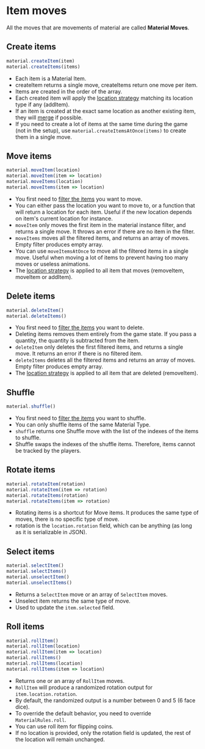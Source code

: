 # Item moves

All the moves that are movements of material are called **Material Moves**.

## Create items

```typescript
material.createItem(item)
material.createItems(items)
```

- Each item is a Material Item.
- createItem returns a single move, createItems return one move per item.
- Items are created in the order of the array.
- Each created item will apply the [location strategy](features/location-strategies.md) matching its location type if any (addItem).
- If an item is created at the exact same location as another existing item, they will [merge](features/items-with-quantity.md#merging-items) if possible.
- If you need to create a lot of items at the same time during the game (not in the setup), use `material.createItemsAtOnce(items)` to create them in a single move.

## Move items

```typescript
material.moveItem(location)
material.moveItem(item => location)
material.moveItems(location)
material.moveItems(item => location)
```

- You first need to [filter the items](#filter-items) you want to move.
- You can either pass the location you want to move to, or a function that will return a location for each item. Useful if the new location depends on item's current location for instance.
- `moveItem` only moves the first item in the material instance filter, and returns a single move. It throws an error if there are no item in the filter.
- `moveItems` moves all the filtered items, and returns an array of moves. Empty filter produces empty array.
- You can use `moveItemsAtOnce` to move all the filtered items in a single move. Useful when moving a lot of items to prevent having too many moves or useless animations.
- The [location strategy](features/location-strategies.md) is applied to all item that moves (removeItem, moveItem or addItem).

## Delete items

```typescript
material.deleteItem()
material.deleteItems()
```

- You first need to [filter the items](#filter-items) you want to delete.
- Deleting items removes them entirely from the game state. If you pass a quantity, the quantity is subtracted from the item.
- `deleteItem` only deletes the first filtered items, and returns a single move. It returns an error if there is no filtered item.
- `deleteItems` deletes all the filtered items and returns an array of moves. Empty filter produces empty array.
- The [location strategy](features/location-strategies.md) is applied to all item that are deleted (removeItem).

## Shuffle

```typescript
material.shuffle()
```

- You first need to [filter the items](#filter-items) you want to shuffle.
- You can only shuffle items of the same Material Type.
- `shuffle` returns one Shuffle move with the list of the indexes of the items to shuffle.
- Shuffle swaps the indexes of the shuffle items. Therefore, items cannot be tracked by the players.

## Rotate items

```typescript
material.rotateItem(rotation)
material.rotateItem(item => rotation)
material.rotateItems(rotation)
material.rotateItems(item => rotation)
```

- Rotating items is a shortcut for Move items. It produces the same type of moves, there is no specific type of move.
- rotation is the `location.rotation` field, which can be anything (as long as it is serializable in JSON).

## Select items

```typescript
material.selectItem()
material.selectItems()
material.unselectItem()
material.unselectItems()
```

- Returns a `SelectItem` move or an array of `SelectItem` moves.
- Unselect item returns the same type of move.
- Used to update the `item.selected` field.

## Roll items

```typescript
material.rollItem()
material.rollItem(location)
material.rollItem(item => location)
material.rollItems()
material.rollItems(location)
material.rollItems(item => location)
```

- Returns one or an array of `RollItem` moves.
- `RollItem` will produce a randomized rotation output for `item.location.rotation`.
- By default, the randomized output is a number between 0 and 5 (6 face dice).
- To override the default behavior, you need to override `MaterialRules.roll`.
- You can use roll item for flipping coins.
- If no location is provided, only the rotation field is updated, the rest of the location will remain unchanged.
